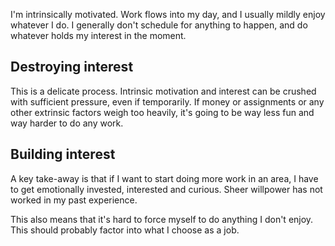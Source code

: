 I'm intrinsically motivated. Work flows into my day, and I usually mildly enjoy whatever I do. I generally don't schedule for anything to happen, and do whatever holds my interest in the moment.

## Destroying interest

This is a delicate process. Intrinsic motivation and interest can be crushed with sufficient pressure, even if temporarily. If money or assignments or any other extrinsic factors weigh too heavily, it's going to be way less fun and way harder to do any work.

## Building interest

A key take-away is that if I want to start doing more work in an area, I have to get emotionally invested, interested and curious. Sheer willpower has not worked in my past experience.

This also means that it's hard to force myself to do anything I don't enjoy. This should probably factor into what I choose as a job.